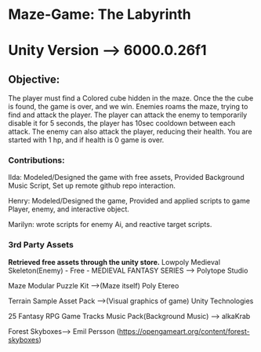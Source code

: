 # **Maze-Game: The Labyrinth**

# **Unity Version --> 6000.0.26f1**

## **Objective:**

The player must find a Colored cube hidden in the maze.
Once the the cube is found, the game is over, and we win.
Enemies roams the maze, trying to find and attack the player.
The player can attack the enemy to temporarily disable it for 5 seconds, the player has 10sec cooldown between each attack.
The enemy can also attack the player, reducing their health. You are started with 1 hp, and if health is 0 game is over.

### **Contributions:**
Ilda: Modeled/Designed the game with free assets, Provided Background Music Script, Set up remote github repo interaction.

Henry: Modeled/Designed the game, Provided and applied scripts to game Player, enemy, and interactive object.

Marilyn: wrote scripts for enemy Ai, and reactive target scripts.

### **3rd Party Assets**
**Retrieved free assets through the unity store.**
Lowpoly Medieval Skeleton(Enemy) - Free - MEDIEVAL FANTASY SERIES --> Polytope Studio

Maze Modular Puzzle Kit -->(Maze itself) Poly Etereo

Terrain Sample Asset Pack -->(Visual graphics of game) Unity Technologies

25 Fantasy RPG Game Tracks Music Pack(Background Music) --> alkaKrab

Forest Skyboxes--> Emil Persson (https://opengameart.org/content/forest-skyboxes)



